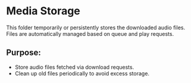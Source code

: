 # Media Storage

This folder temporarily or persistently stores the downloaded audio files.  
Files are automatically managed based on queue and play requests.

## Purpose:
- Store audio files fetched via download requests.
- Clean up old files periodically to avoid excess storage.